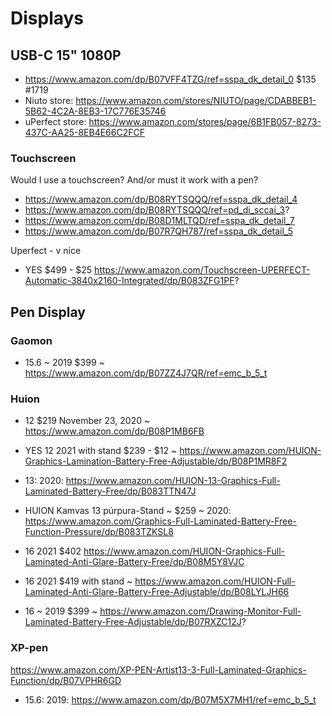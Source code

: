 # Displays


## USB-C 15" 1080P

* https://www.amazon.com/dp/B07VFF4TZG/ref=sspa_dk_detail_0 $135 #1719
* Niuto store: https://www.amazon.com/stores/NIUTO/page/CDABBEB1-5B62-4C2A-8EB3-17C776E35746
* uPerfect store: https://www.amazon.com/stores/page/6B1FB057-8273-437C-AA25-8EB4E66C2FCF

### Touchscreen

Would I use a touchscreen? And/or must it work with a pen?

* https://www.amazon.com/dp/B08RYTSQQQ/ref=sspa_dk_detail_4
* https://www.amazon.com/dp/B08RYTSQQQ/ref=pd_di_sccai_3?
* https://www.amazon.com/dp/B08D1MLTQD/ref=sspa_dk_detail_7
* https://www.amazon.com/dp/B07R7QH787/ref=sspa_dk_detail_5


Uperfect - v nice

* YES $499 - $25 https://www.amazon.com/Touchscreen-UPERFECT-Automatic-3840x2160-Integrated/dp/B083ZFG1PF?

## Pen Display

### Gaomon

* 15.6 ~ 2019 $399 ~ https://www.amazon.com/dp/B07ZZ4J7QR/ref=emc_b_5_t

### Huion

* 12 $219 November 23, 2020 ~ https://www.amazon.com/dp/B08P1MB6FB
* YES 12 2021 with stand $239 - $12 ~ https://www.amazon.com/HUION-Graphics-Lamination-Battery-Free-Adjustable/dp/B08P1MR8F2

* 13: 2020: https://www.amazon.com/HUION-13-Graphics-Full-Laminated-Battery-Free/dp/B083TTN47J
* HUION Kamvas 13 púrpura-Stand ~ $259 ~ 2020: https://www.amazon.com/Graphics-Full-Laminated-Battery-Free-Function-Pressure/dp/B083TZKSL8


* 16 2021 $402 https://www.amazon.com/HUION-Graphics-Full-Laminated-Anti-Glare-Battery-Free/dp/B08M5Y8VJC
* 16 2021 $419 with stand ~ https://www.amazon.com/HUION-Full-Laminated-Anti-Glare-Battery-Free-Adjustable/dp/B08LYLJH66
* 16 ~ 2019 $399 ~ https://www.amazon.com/Drawing-Monitor-Full-Laminated-Battery-Free-Adjustable/dp/B07RXZC12J?


### XP-pen

https://www.amazon.com/XP-PEN-Artist13-3-Full-Laminated-Graphics-Function/dp/B07VPHR6GD
* 15.6: 2019: https://www.amazon.com/dp/B07M5X7MH1/ref=emc_b_5_t